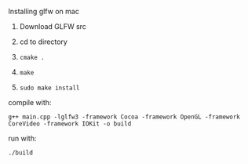 Installing glfw on mac

1. Download GLFW src

2. cd to directory

3. `cmake .`

4. `make`

5. `sudo make install`

compile with:

`g++ main.cpp -lglfw3 -framework Cocoa -framework OpenGL -framework CoreVideo -framework IOKit -o build`

run with:

`./build`
